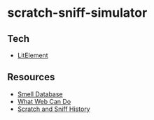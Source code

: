 # scratch-sniff-simulator

## Tech

- [LitElement](https://lit.dev/)

## Resources

- [Smell Database](https://www.fragrantica.com/notes/)
- [What Web Can Do](https://whatwebcando.today/)
- [Scratch and Sniff History](https://en.wikipedia.org/wiki/Scratch_and_sniff)
